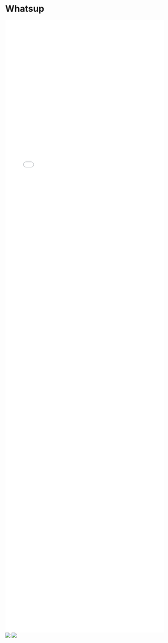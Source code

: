 # Whatsup
<div class="bilibili-iframe">
  <div class="radius left-top"></div>
  <div class="radius right-top"></div>
  <iframe class="bilibili" src="//player.bilibili.com/player.html?aid=80433022&bvid=BV1GJ411x7h7&cid=137649199&page=1&high_quality=0&danmaku=0"
  allowfullscreen="allowfullscreen" scrolling="no" sandbox="allow-top-navigation allow-same-origin allow-forms allow-scripts" width="100%" height="50%" frameborder="0">
  </iframe>
  <div class="tips">
      <img src="https://twemoji.maxcdn.com/v/13.0.1/72x72/2139.png">
      <span></span>
      <img src="https://twemoji.maxcdn.com/v/13.0.1/72x72/1f603.png">
    </a>
  </div>
</div>
